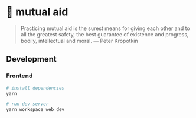# 🌾 mutual aid

> Practicing mutual aid is the surest means for giving each other and to all
> the greatest safety, the best guarantee of existence and progress, bodily, intellectual and moral. — Peter Kropotkin

## Development

### Frontend

```zsh
# install dependencies
yarn

# run dev server
yarn workspace web dev
```